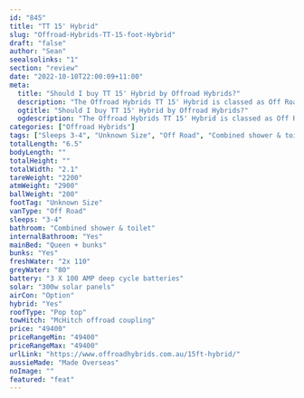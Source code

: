 ```yaml
---
id: "845"
title: "TT 15' Hybrid"
slug: "Offroad-Hybrids-TT-15-foot-Hybrid"
draft: "false"
author: "Sean"
seealsolinks: "1"
section: "review"
date: "2022-10-10T22:00:09+11:00"
meta:
  title: "Should I buy TT 15' Hybrid by Offroad Hybrids?"
  description: "The Offroad Hybrids TT 15' Hybrid is classed as Off Road, and sleeps 3-4 people. It is Made Overseas and comes in at Unknown Size. It generally has Combined shower & toilet."
  ogtitle: "Should I buy TT 15' Hybrid by Offroad Hybrids?"
  ogdescription: "The Offroad Hybrids TT 15' Hybrid is classed as Off Road, and sleeps 3-4 people. It is Made Overseas and comes in at Unknown Size. It generally has Combined shower & toilet."
categories: ["Offroad Hybrids"]
tags: ["Sleeps 3-4", "Unknown Size", "Off Road", "Combined shower & toilet", "Pop top", "Under 50k"]
totalLength: "6.5"
bodyLength: ""
totalHeight: ""
totalWidth: "2.1"
tareWeight: "2200"
atmWeight: "2900"
ballWeight: "200"
footTag: "Unknown Size"
vanType: "Off Road"
sleeps: "3-4"
bathroom: "Combined shower & toilet"
internalBathroom: "Yes"
mainBed: "Queen + bunks"
bunks: "Yes"
freshWater: "2x 110"
greyWater: "80"
battery: "3 X 100 AMP deep cycle batteries"
solar: "300w solar panels"
airCon: "Option"
hybrid: "Yes"
roofType: "Pop top"
towHitch: "McHitch offroad coupling"
price: "49400"
priceRangeMin: "49400"
priceRangeMax: "49400"
urlLink: "https://www.offroadhybrids.com.au/15ft-hybrid/"
aussieMade: "Made Overseas"
noImage: ""
featured: "feat"
---
```

